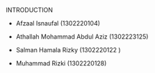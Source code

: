 INTRODUCTION
- Afzaal Isnaufal (1302220104)

- Athallah Mohammad Abdul Aziz (1302223125)

- Salman Hamala Rizky (1302220122 )

- Muhammad Rizki (1302220128)
